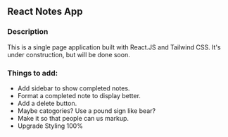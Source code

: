 ## React Notes App

### Description

This is a single page application built with React.JS and Tailwind CSS. It's under construction, but will be done soon.

### Things to add:

- Add sidebar to show completed notes.
- Format a completed note to display better.
- Add a delete button.
- Maybe catogories? Use a pound sign like bear?
- Make it so that people can us markup.
- Upgrade Styling 100%
